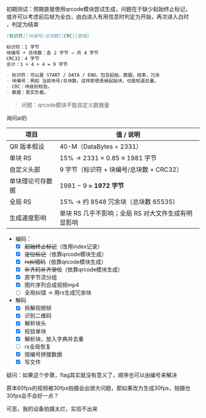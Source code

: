 初期测试：预期直接使用qrcode模块尝试生成，问题在于缺少起始终止标记，<br>或许可以考虑前后帧为全白，由白进入有用信息时判定为开始，再次进入白时<br>，判定为结束

```markdown
[标识符][块编号/总块数][CRC][数据]

标识符：1 字节
块编号 + 总块数：各 2 字节 → 共 4 字节
CRC32：4 字节
合计：1 + 4 + 4 = 9 字节

- 标识符：可以是 START / DATA / END。包含起始，数据，结束，冗余
- 块编号：例如 当前块号/总块数，这样即使丢掉起始块，也能知道总量。
- CRC：块级别校验。
- 数据：真实负载。
```

> 问题：qrcode模块不能自定义数据量



询问ai的

| 项目             | 值 / 说明                                          |
| ---------------- | -------------------------------------------------- |
| QR 版本假设      | 40-M（DataBytes = 2331）                           |
| 单块 RS          | 15% → 2331 × 0.85 ≈ 1981 字节                      |
| 自定义头部       | 9 字节（标识符 + 块编号/总块数 + CRC32）           |
| 单块理论可存数据 | 1981 − 9 ≈ **1972 字节**                           |
| 全局 RS          | 15% → 约 8548 冗余块（总块数 65535）               |
| 生成速度影响     | 单块 RS 几乎不影响；全局 RS 对大文件生成有明显影响 |

- 编码：
  - [x] ~~起始终止标记~~（改用index记录）
  - [x] ~~定位标记~~（依靠qrcode模块生成）
  - [x] ~~rs纠错码~~（依靠qrcode模块生成）
  - [x] ~~补齐码补齐空位~~（依靠qrcode模块生成）
  - [x] 原字节流分组
  - [x] 图片序列合成视频mp4
  - [ ] 全局纠错 -> 用rs生成冗余块

- 解码
  - [x] 拆解视频帧
  - [x] 识别二维码
  - [x] 解析块头
  - [x] 校验单块
  - [x] 解析块，放入字典并去重
  - [ ] rs全局恢复
  - [x] 按编号拼接数据
  - [x] 写文件

疑问：如果这个步骤，flag其实就没有意义了，顺序也可以由编号来解决



原本60fps的视频被30fps拍摄会出很大问题，那如果改为生成30fps，拍摄也30fps会不会好一点？

可恶，我的设备拍摄太烂，实验不出来